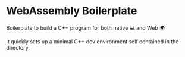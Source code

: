 # WebAssembly Boilerplate
Boilerplate to build a C++ program for both native :computer: and Web :earth_africa:

It quickly sets up a minimal C++ dev environment self contained in the directory.


